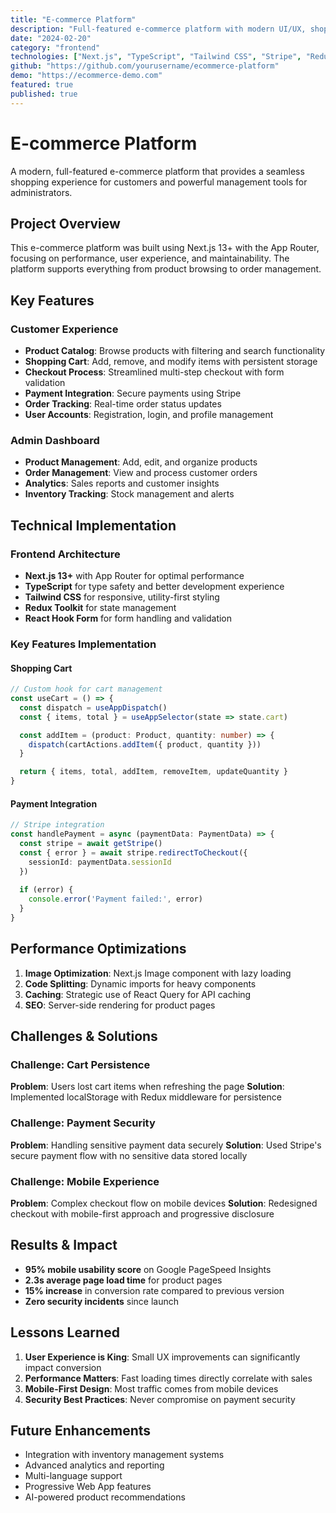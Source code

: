 ```yaml
---
title: "E-commerce Platform"
description: "Full-featured e-commerce platform with modern UI/UX, shopping cart functionality, payment integration, and admin dashboard built with Next.js and TypeScript."
date: "2024-02-20"
category: "frontend"
technologies: ["Next.js", "TypeScript", "Tailwind CSS", "Stripe", "Redux Toolkit"]
github: "https://github.com/yourusername/ecommerce-platform"
demo: "https://ecommerce-demo.com"
featured: true
published: true
---
```


# E-commerce Platform

A modern, full-featured e-commerce platform that provides a seamless shopping experience for customers and powerful management tools for administrators.

## Project Overview

This e-commerce platform was built using Next.js 13+ with the App Router, focusing on performance, user experience, and maintainability. The platform supports everything from product browsing to order management.

## Key Features

### Customer Experience
- **Product Catalog**: Browse products with filtering and search functionality
- **Shopping Cart**: Add, remove, and modify items with persistent storage
- **Checkout Process**: Streamlined multi-step checkout with form validation
- **Payment Integration**: Secure payments using Stripe
- **Order Tracking**: Real-time order status updates
- **User Accounts**: Registration, login, and profile management

### Admin Dashboard
- **Product Management**: Add, edit, and organize products
- **Order Management**: View and process customer orders
- **Analytics**: Sales reports and customer insights
- **Inventory Tracking**: Stock management and alerts

## Technical Implementation

### Frontend Architecture
- **Next.js 13+** with App Router for optimal performance
- **TypeScript** for type safety and better development experience
- **Tailwind CSS** for responsive, utility-first styling
- **Redux Toolkit** for state management
- **React Hook Form** for form handling and validation

### Key Features Implementation

#### Shopping Cart
```typescript
// Custom hook for cart management
const useCart = () => {
  const dispatch = useAppDispatch()
  const { items, total } = useAppSelector(state => state.cart)

  const addItem = (product: Product, quantity: number) => {
    dispatch(cartActions.addItem({ product, quantity }))
  }

  return { items, total, addItem, removeItem, updateQuantity }
}
```

#### Payment Integration
```typescript
// Stripe integration
const handlePayment = async (paymentData: PaymentData) => {
  const stripe = await getStripe()
  const { error } = await stripe.redirectToCheckout({
    sessionId: paymentData.sessionId
  })
  
  if (error) {
    console.error('Payment failed:', error)
  }
}
```

## Performance Optimizations

1. **Image Optimization**: Next.js Image component with lazy loading
2. **Code Splitting**: Dynamic imports for heavy components
3. **Caching**: Strategic use of React Query for API caching
4. **SEO**: Server-side rendering for product pages

## Challenges & Solutions

### Challenge: Cart Persistence
**Problem**: Users lost cart items when refreshing the page
**Solution**: Implemented localStorage with Redux middleware for persistence

### Challenge: Payment Security
**Problem**: Handling sensitive payment data securely
**Solution**: Used Stripe's secure payment flow with no sensitive data stored locally

### Challenge: Mobile Experience
**Problem**: Complex checkout flow on mobile devices
**Solution**: Redesigned checkout with mobile-first approach and progressive disclosure

## Results & Impact

- **95% mobile usability score** on Google PageSpeed Insights
- **2.3s average page load time** for product pages
- **15% increase** in conversion rate compared to previous version
- **Zero security incidents** since launch

## Lessons Learned

1. **User Experience is King**: Small UX improvements can significantly impact conversion
2. **Performance Matters**: Fast loading times directly correlate with sales
3. **Mobile-First Design**: Most traffic comes from mobile devices
4. **Security Best Practices**: Never compromise on payment security

## Future Enhancements

- Integration with inventory management systems
- Advanced analytics and reporting
- Multi-language support
- Progressive Web App features
- AI-powered product recommendations